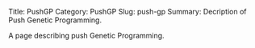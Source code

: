 Title: PushGP
Category: PushGP
Slug: push-gp
Summary: Decription of Push Genetic Programming.


A page describing push Genetic Programming.